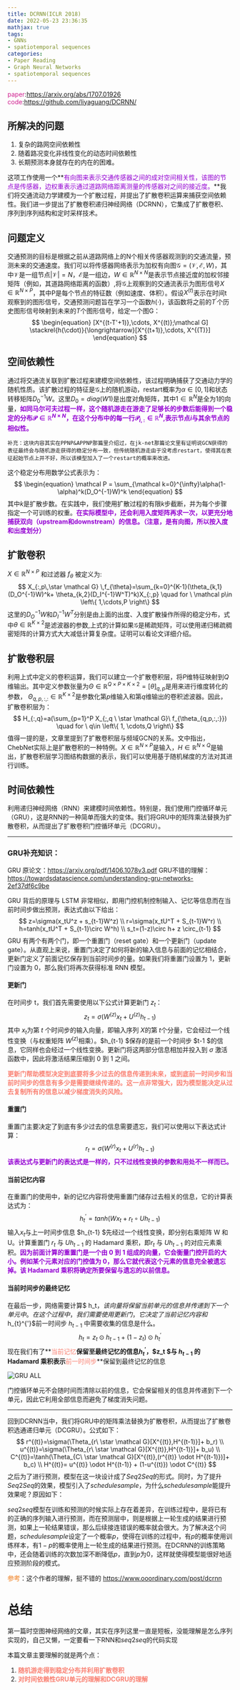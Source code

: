 ```yaml
---
title: DCRNN(ICLR 2018)
date: 2022-05-23 23:36:35
mathjax: true
tags:
- GNNs
- spatiotemporal sequences
categories:
- Paper Reading
- Graph Neural Networks
- spatiotemporal sequences
---
```


<font color=VioletRed>paper</font>:https://arxiv.org/abs/1707.01926
<font color=VioletRed>code</font>:https://github.com/liyaguang/DCRNN/

## 所解决的问题

1. 复杂的路网空间依赖性
2. 随着路况变化非线性变化的动态时间依赖性
3. 长期预测本身就存在的内在的困难。

这项工作使用一个**<font color=DarkViolet>有向图来表示交通传感器之间的成对空间相关性，该图的节点是传感器，边权重表示通过道路网络距离测量的传感器对之间的接近度。</font>**我们将交通流动力学建模为一个扩散过程，并提出了扩散卷积运算来捕获空间依赖性。我们进一步提出了扩散卷积递归神经网络（DCRNN），它集成了扩散卷积、序列到序列结构和定时采样技术。

## 问题定义

交通预测的目标是根据之前从道路网络上的N个相关传感器观测到的交通流量，预测未来的交通速度。我们可以将传感器网络表示为加权有向图$\mathcal G=(\mathcal V,\mathcal E,W )$，其中$\mathcal V$是一组节点$\left|\mathcal V \right|=N$，$\mathcal E$是一组边，$W \in \mathbb R^{N \times N}$是表示节点接近度的加权邻接矩阵（例如，其道路网络距离的函数）,将$\mathcal G$上观察到的交通流表示为图形信号$X \in \mathbb R^{N \times P}$，其中P是每个节点的特征数（例如速度、体积）。假设$X^{(t)}$表示在时间t观察到的图形信号，交通预测问题旨在学习一个函数$h(\cdot)$，该函数将之前的$T^{'}$个历史图形信号映射到未来的$T$个图形信号，给定一个图G：
$$
\begin{equation}
[X^{(t-T'+1)},\cdots, X^{(t)};\mathcal G] \stackrel{h(\cdot)}{\longrightarrow}[X^{(t+1)},\cdots, X^{(T)}]
\end{equation}
$$

## 空间依赖性

通过将交通流关联到扩散过程来建模空间依赖性，该过程明确捕获了交通动力学的随机性质。该扩散过程的特征是$\mathcal G$上的随机游动，restart概率为$\alpha \in [0,1]$和状态转移矩阵$D_0^{-1}W$。这里$D_0=diag(W1)$是出度对角矩阵，其中$1\in \mathbb R^{N}$是全为1的向量，**<font color=DarkViolet>如同马尔可夫过程一样，这个随机游走在游走了足够长的步数后能得到一个稳定的分布$\mathcal{P}\in\mathbb{R}^{N\times N}$，在这个分布中的每一行$\mathcal{P}_{i,:}\in\mathbb{R}^{N}$,表示节点$i$与其余节点的相似性。</font>**

~~~
补充：这块内容其实在PPNP&APPNP那篇里介绍过，在jk-net那篇论文里有证明说GCN获得的表征最终会与随机游走获得的稳定分布一致，但传统随机游走由于没考虑restart，使得其在表征起始节点上并不好，所以该模型加入了一个restart的概率来改进。
~~~

这个稳定分布用数学公式表示为：
$$
\begin{equation}
\mathcal P = \sum_{\mathcal k=0}^{\infty}\alpha(1-\alpha)^k(D_O^{-1}W)^k
\end{equation}
$$
其中$k$是扩散步数。在实践中，我们使用扩散过程的有限$k$步截断，并为每个步骤指定一个可训练的权重。**<font color=DarkViolet>在实际模型中，还会利用入度矩阵再求一次，以更充分地捕获双向（upstream和downstream）的信息。（注意，是有向图，所以按入度和出度划分）</font>**

## **扩散卷积**

$X \in \mathbb R^{N \times P}$ 和过滤器 $f_{\theta}$ 被定义为:
$$
X_{:,p\,\star \mathcal G} \,f_{\theta}=\sum_{k=0}^{K-1}(\theta_{k,1}(D_O^{-1}W)^k+ \theta_{k,2}(D_I^{-1}W^T)^k)X_{:,p} \quad for \ \mathcal p\in \left\{ 1,\cdots,P \right\}
$$
这里的$D_O^{-1}W$和$D_I^{-1}W^T$分别是由上面的出度、入度扩散操作所得的稳定分布，式中$\theta \in \mathbb R^{K \times 2}$是滤波器的参数,上式的计算如果$\mathcal G$是稀疏矩阵，可以使用递归稀疏稠密矩阵的计算方式大大减低计算复杂度。证明可以看论文详细介绍。

## **扩散卷积层**

利用上式中定义的卷积运算，我们可以建立一个扩散卷积层，将$P$维特征映射到$Q$维输出。其中定义参数张量为$\Theta \in \mathbb R^{Q \times P \times K \times 2} = [\theta]_{q,p}$是用来进行维度转化的参数， $\Theta_{q,p,:,:} \in \mathbb R^{K \times 2}$是参数化第$p$维输入和第$q$维输出的卷积滤波器。因此，扩散卷积层为：
$$
H_{:,q}=a(\sum_{p=1}^P X_{;,q \ \star \mathcal G}\ f_{\theta_{q,p,:,:}}) \quad for \ q\in \left\{ 1, \cdots,Q \right\}
$$
值得一提的是，文章里提到了扩散卷积层与频域GCN的关系。文中指出，ChebNet实际上是扩散卷积的一种特例。$X \in \mathbb R^{N \times P}$是输入，$H \in \mathbb R^{N \times Q}$是输出，扩散卷积层学习图结构数据的表示，我们可以使用基于随机梯度的方法对其进行训练。

## **时间依赖性**

利用递归神经网络（RNN）来建模时间依赖性。特别是，我们使用门控循环单元（GRU），这是RNN的一种简单而强大的变体。我们将GRU中的矩阵乘法替换为扩散卷积，从而提出了扩散卷积门控循环单元（DCGRU）。

***

### GRU补充知识：

GRU 原论文：https://arxiv.org/pdf/1406.1078v3.pdf
GRU不错的理解：https://towardsdatascience.com/understanding-gru-networks-2ef37df6c9be

GRU 背后的原理与 LSTM 非常相似，即用门控机制控制输入、记忆等信息而在当前时间步做出预测，表达式由以下给出：
$$
z=\sigma(x_tU^z + s_{t-1}W^z) \\
r=\sigma(x_tU^T + S_{t-1}W^r) \\
h=tanh(x_tU^T + S_{t-1}\circ W^h) \\
s_t=(1-z)\circ h+ z \circ_{t-1}
$$
GRU 有两个有两个门，即一个重置门（reset gate）和一个更新门（update gate）。从直观上来说，重置门决定了如何将新的输入信息与前面的记忆相结合，更新门定义了前面记忆保存到当前时间步的量。如果我们将重置门设置为 1，更新门设置为 0，那么我们将再次获得标准 RNN 模型。

#### 更新门

在时间步 t，我们首先需要使用以下公式计算更新门 $z_t$：
$$
z_t=\sigma(W^{(z)}x_t + U^{(z)}h_{t-1})
$$
其中 $x_t$为第 $t$ 个时间步的输入向量，即输入序列 $X$的第 $t$个分量，它会经过一个线性变换（与权重矩阵 $W^{(z)}$相乘）。$h_{t-1} $保存的是前一个时间步 $t-1 $的信息，它同样也会经过一个线性变换。更新门将这两部分信息相加并投入到 $\sigma$ 激活函数中，因此将激活结果压缩到 0 到 1 之间。

**<font color=Salmon>更新门帮助模型决定到底要将多少过去的信息传递到未来，或到底前一时间步和当前时间步的信息有多少是需要继续传递的。这一点非常强大，因为模型能决定从过去复制所有的信息以减少梯度消失的风险。</font>**

#### 重置门

重置门主要决定了到底有多少过去的信息需要遗忘，我们可以使用以下表达式计算：
$$
r_t=\sigma(W^{(r)}x_t + U^{(r)}h_{t-1})
$$
**<font color=DarkViolet>该表达式与更新门的表达式是一样的，只不过线性变换的参数和用处不一样而已。</font>**

#### 当前记忆内容

在重置门的使用中，新的记忆内容将使用重置门储存过去相关的信息，它的计算表达式为：
$$
h_t^{'}=tanh(Wx_t + r_t\circ Uh_{t-1})
$$
输入$x_t$与上一时间步信息 $h_{t-1} $先经过一个线性变换，即分别右乘矩阵 W 和 U。计算重置门 $r_t$ 与 $Uh_{t-1}$ 的 Hadamard 乘积，即$r_t$ 与 $Uh_{t-1}$ 的对应元素乘积。**<font color=DarkViolet>因为前面计算的重置门是一个由 0 到 1 组成的向量，它会衡量门控开启的大小。例如某个元素对应的门控值为 0，那么它就代表这个元素的信息完全被遗忘掉。该 Hadamard 乘积将确定所要保留与遗忘的以前信息。</font>**

#### 当前时间步的最终记忆

在最后一步，网络需要计算$ h_t$，该向量将保留当前单元的信息并传递到下一个单元中。在这个过程中，我们需要使用更新门，它决定了当前记忆内容和$h_{t}^{'}$前一时间步 $h_{t-1}$ 中需要收集的信息是什么。
$$
h_t= z_t \odot h_{t-1} + (1-z_t) \odot h_t^{'}
$$
现在我们有了**<font color=Salmon>当前记忆</font>**保留至最终记忆的信息$h_{t}^{'}$，$z_t $与 $h_{t-1}$ 的 Hadamard 乘积表示**<font color=Salmon>前一时间步</font>**保留到最终记忆的信息

![GRU ALL](DCRNN/GRU%20ALL.png)

门控循环单元不会随时间而清除以前的信息，它会保留相关的信息并传递到下一个单元，因此它利用全部信息而避免了梯度消失问题。

***

回到DCRNN当中，我们将GRU中的矩阵乘法替换为扩散卷积，从而提出了扩散卷积选通递归单元（DCGRU）。公式如下：
$$
r^{(t)}=\sigma(\Theta_{r\ \star \mathcal G}[X^{(t)},H^{(t-1)}]+ b_r) \\
u^{(t)}=\sigma(\Theta_{r\ \star \mathcal G}[X^{(t)},H^{(t-1)}]+ b_u) \\
C^{(t)}=\tanh(\Theta_{C\ \star \mathcal G}[X^{(t)},(r^{(t)} \odot H^{(t-1)})]+ b_c) \\
H^{(t)}= u^{(t)} \odot H^{(t-1)} + (1-u^{(t)}) \odot C^{(t)}
$$
之后为了进行预测，模型在这一块设计成了$Seq2Seq$的形式。同时，为了提升$Seq2Seq$的效果，模型引入了$schedule sample$，为什么$schedule sample$能提升效果呢？原因如下：

$seq2seq$模型在训练和预测的时候实际上存在着差异，在训练过程中，是将已有的正确的序列输入进行预测，而在预测层中，则是根据上一轮生成的结果进行预测，如果上一轮结果错误，那么后续接连错误的概率就会很大。为了解决这个问题，$schedule sample$设定了一个概率$p$，使得在训练的过程中，有$p$的概率使用训练样本，有$1-p$的概率使用上一轮生成的结果进行预测。在DCRNN的训练策略中，还会随着训练的次数加深不断降低$p$，直到$p$为0，这样就使得模型能很好地适应预测阶段的模式。

**<font color= SandyBrown>参考</font>**：这个作者的理解，挺不错的 https://www.ooordinary.com/post/dcrnn

# 总结

第一篇时空图神经网络的文章，其实在序列这里一直是短板，没能理解是怎么序列实现的，自己又懒，一定要看一下RNN和$seq2seq$的代码实现

本篇文章主要理解的就是两个点：

1. **<font color=Salmon>随机游走得到稳定分布并利用扩散卷积</font>**
2. **<font color=Salmon>对时间依赖性GRU单元的理解和DCGRU的理解</font>**
